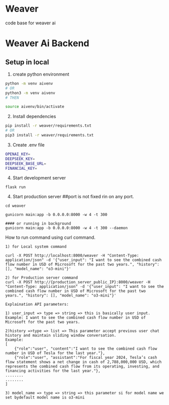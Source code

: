 # Weaver

code base for weaver ai

# Weaver Ai Backend

## Setup in local

1. create python environment

```bash
python -m venv aivenv
# OR
python3 -m venv aivenv
# THEN

source aivenv/bin/activate

```

2. Install dependencies

```bash
pip install -r weaver/requirements.txt
# OR
pip3 install -r weaver/requirements.txt
```

3. Create .env file

```bash
OPENAI_KEY=
DEEPSEEK_KEY=
DEEPSEEK_BASE_URL=
FINANCIAL_KEY=

```

4. Start development server

```
flask run
```

4. Start production server  ##port is not fixed rin on any port.

```
cd weaver

gunicorn main:app -b 0.0.0.0:8000 -w 4 -t 300

#### or running in background
gunicorn main:app -b 0.0.0.0:8000 -w 4 -t 300 --daemon

```

How to run command using curl command.

```
1) for Local system command

curl -X POST http://localhost:8000/weaver -H "Content-Type: application/json" -d '{"user_input": "I want to see the combined cash flow number in USD of Microsoft for the past two years.", "history": [], "model_name": "o3-mini"}'

2) for Production server command
curl -X POST http://{production_server_public_IP}:8000/weaver -H "Content-Type: application/json" -d '{"user_input": "I want to see the combined cash flow number in USD of Microsoft for the past two years.", "history": [], "model_name": "o3-mini"}'

Explaination API parameters:

1) user_input => type => string => this is basically user input.
Example: I want to see the combined cash flow number in USD of Microsoft for the past two years.

2)history =>type => list => This parameter accept previous user chat history and maintain sliding window conversation.
Example: 
[
	{"role":"user", "content":"I want to see the combined cash flow number in USD of Tesla for the last year."},
	{"role":"user", "assistant":"For fiscal year 2024, Tesla’s cash flow statement shows a net change in cash of 2,788,000,000 USD, which represents the combined cash flow from its operating, investing, and financing activities for the last year."},
........
........
]

3) model_name => type => string => this parameter si for model name we set bydefault model name is o3-mini
   
```
